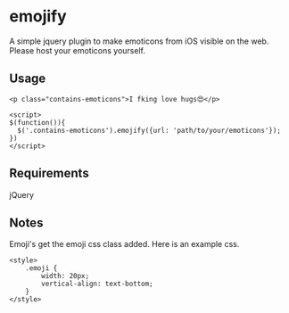 emojify
=======

A simple jquery plugin to make emoticons from iOS visible on the web. 
Please host your emoticons yourself.

Usage
-----
    <p class="contains-emoticons">I fking love hugs😍</p>
    
    <script>
    $(function()){
      $('.contains-emoticons').emojify({url: 'path/to/your/emoticons'});
    })
    </script>
    
Requirements
------------
jQuery

Notes
-----
Emoji's get the emoji css class added. Here is an example css.

    <style>
        .emoji {
            width: 20px;
            vertical-align: text-bottom;
        }
    </style>
